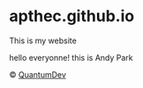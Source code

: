 # apthec.github.io
This is my  website
<p>hello everyonne! this is Andy Park</p>




<p> &copy; <a href="https://www.quantumdev.rf.gd" target="_blank">QuantumDev</a></p>

